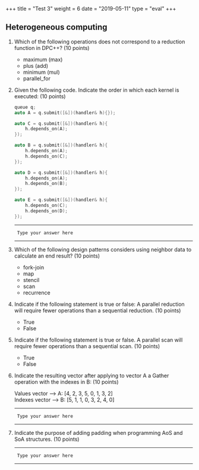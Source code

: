 +++
title = "Test 3"
weight = 6
date = "2019-05-11"
type = "eval"
+++

## Heterogeneous computing

1. Which of the following operations does not correspond to a reduction function in DPC++? (10 points)
    - maximum (max)
    - plus (add)
    - minimum (mul)
    - parallel_for

2. Given the following code. Indicate the order in which each kernel is executed: (10 points)

    ```cpp
    queue q;
    auto A = q.submit([&])(handler& h){});

    auto C = q.submit([&])(handler& h){
        h.depends_on(A);
    });

    auto B = q.submit([&])(handler& h){
        h.depends_on(A);
        h.depends_on(C);
    });

    auto D = q.submit([&])(handler& h){
        h.depends_on(A);
        h.depends_on(B);
    });

    auto E = q.submit([&])(handler& h){
        h.depends_on(C);
        h.depends_on(D);
    });
    ```
    ---

        Type your answer here

    ---

3. Which of the following design patterns considers using neighbor data to calculate an end result? (10 points)
    - fork-join
    - map
    - stencil
    - scan
    - recurrence

4. Indicate if the following statement is true or false: A parallel reduction will require fewer operations than a sequential reduction. (10 points)
    - True
    - False

5. Indicate if the following statement is true or false. A parallel scan will require fewer operations than a sequential scan. (10 points)
    - True
    - False

6. Indicate the resulting vector after applying to vector A a Gather operation with the indexes in B: (10 points)

    Values vector  -->  A: [4, 2, 3, 5, 0, 1, 3, 2]  
    Indexes vector -->  B: [5, 1, 1, 0, 3, 2, 4, 0]

    ---

        Type your answer here

    ---

7. Indicate the purpose of adding padding when programming AoS and SoA structures. (10 points)

    ---

        Type your answer here

    ---
